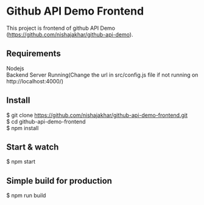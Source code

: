 # Github API Demo Frontend

This project is frontend of github API Demo (https://github.com/nishajakhar/github-api-demo).

## Requirements
Nodejs <br>
Backend Server Running(Change the url in  src/config.js file if not running on http://localhost:4000/)


## Install
$ git clone https://github.com/nishajakhar/github-api-demo-frontend.git <br>
$ cd github-api-demo-frontend <br>
$ npm install <br>

## Start & watch
$ npm start
## Simple build for production
$ npm run build
